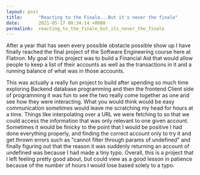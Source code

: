 ```yaml
---
layout: post
title:      "Reacting to the Finale...But it's never the finale"
date:       2021-05-17 00:34:14 +0000
permalink:  reacting_to_the_finale_but_its_never_the_finale
---
```


After a year that has seen every possible obstacle possible show up I have finally reached the final project of the Software Engineering course here at Flatiron. My goal in this project was to build a Financial Aid that would allow people to keep a list of their accounts as well as the transactions in it and a running balance of what was in those accounts. 

This was actually a really fun project to build after spending so much time exploring Backend database programming and then the frontend Client side of programming it was fun to see the two really come together as one and see how they were interacting. What you would think would be easy communication sometimes would leave me scratching my head for hours at a time. Things like interpolating over a URL we were fetching to so that we could access the information that was only relevant to one given account. Sometimes it would be finicky to the point that I would be positive I had done everything properly, and finding the correct account only to try it and get thrown errors such as "cannot filter through params of undefined" and finally figuring out that the reason it was suddenly returning an account of undefined was because I had made a tiny typo. Overall, this is a project that I left feeling pretty good about, but could view as a good lesson in patience because of the number of hours I would lose based solely to a typo. 
